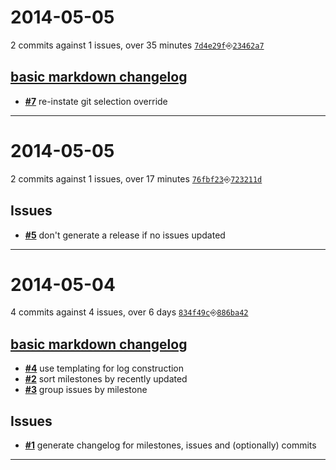# 2014-05-05
2 commits against 1 issues, over 35 minutes [`7d4e29f`](https://github.com/creativelive/mdchangelog/commit/7d4e29f)⎆[`23462a7`](https://github.com/creativelive/mdchangelog/commit/23462a7)

## [**basic markdown changelog**](https://github.com/creativelive/mdchangelog/issues?milestone=1&state=open)
- [**#7**](https://github.com/creativelive/mdchangelog/issues/7) re-instate git selection override

---


# 2014-05-05
2 commits against 1 issues, over 17 minutes [`76fbf23`](https://github.com/creativelive/mdchangelog/commit/76fbf23)⎆[`723211d`](https://github.com/creativelive/mdchangelog/commit/723211d)

## Issues
- [**#5**](https://github.com/creativelive/mdchangelog/issues/5) don&#39;t generate a release if no issues updated

---


# 2014-05-04
4 commits against 4 issues, over 6 days [`834f49c`](https://github.com/creativelive/mdchangelog/commit/834f49c)⎆[`886ba42`](https://github.com/creativelive/mdchangelog/commit/886ba42)

## [**basic markdown changelog**](https://github.com/creativelive/mdchangelog/issues?milestone=1&state=open)
- [**#4**](https://github.com/creativelive/mdchangelog/issues/4) use templating for log construction
- [**#2**](https://github.com/creativelive/mdchangelog/issues/2) sort milestones by recently updated
- [**#3**](https://github.com/creativelive/mdchangelog/issues/3) group issues by milestone

## Issues
- [**#1**](https://github.com/creativelive/mdchangelog/issues/1) generate changelog for milestones, issues and (optionally) commits

---


